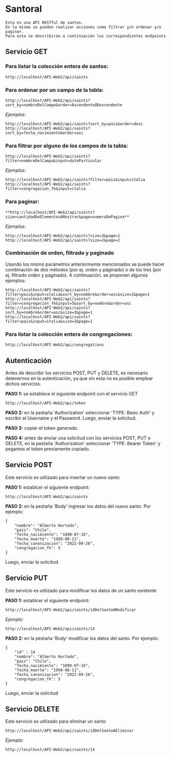 # Santoral

```
Esta es una API RESTful de santos.
En la misma se pueden realizar acciones como filtrar y/o ordenar y/o paginar.
Para esto se describirán a continuación los correspondientes endpoints
```

## Servicio GET

### Para listar la colección entera de santos:
```
http://localhost/API-Web2/api/saints
```
### Para ordenar por un campo de la tabla:
```
http://localhost/API-Web2/api/saints?sort_by=nombreDelCampo&order=AscendenteODescendente
```
*Ejemplos:*
```
http://localhost/API-Web2/api/saints?sort_by=pais&order=desc
http://localhost/API-Web2/api/saints?sort_by=fecha_nacimiento&order=asc
```

### Para filtrar por alguno de los campos de la tabla:
```
http://localhost/API-Web2/api/saints?filter=nombreDelCampo&input=datoParticular
```
*Ejemplos:*
```
http://localhost/API-Web2/api/saints?filter=pais&input=italia
http://localhost/API-Web2/api/saints?filter=congregacion_fk&input=italia
```

### Para paginar:
```
**http://localhost/API-Web2/api/saints?size=cantidadDeElementosAMostrar&page=numeroDePagina**
```
*Ejemplos:*
```
http://localhost/API-Web2/api/saints?size=3&page=1
http://localhost/API-Web2/api/saints?size=2&page=2
```
### Combinación de orden, filtrado y paginado
Usando los mismo parámetros anteriormente mencionados se puede hacer combinación de dos métodos (por ej. orden y páginado) o de los tres (por ej. filtrado orden y paginado). A continuación, se proponen algunos ejemplos:
```
http://localhost/API-Web2/api/saints?filter=pais&input=italia&sort_by=nombre&order=asc&size=2&page=1
http://localhost/API-Web2/api/saints?filter=congregacion_fk&input=5&sort_by=nombre&order=asc
http://localhost/API-Web2/api/saints?sort_by=nombre&order=asc&size=3&page=1
http://localhost/API-Web2/api/saints?filter=pais&input=italia&size=2&page=1
```
### Para listar la colección entera de congregaciones:
```
http://localhost/API-Web2/api/congregations
```

## Autenticación
Antes de describir los servicios POST, PUT y DELETE, es necesario detenernos en la autenticación, ya que sin esta no es posible emplear dichos servicios.

**PASO 1:** se establece el siguiente endpoint con el servicio GET
```
http://localhost/API-Web2/api/token
```
**PASO 2:** en la pestaña 'Authorization' seleccionar 'TYPE: Basic Auth' y escribir el Username y el Password. Luego, enviar la solicitud.

**PASO 3:** copiar el token generado.

**PASO 4:** antes de enviar una solicitud con los servicios POST, PUT o DELETE, en la pestaña 'Authorization' seleccionar 'TYPE: Bearer Token' y pegamos el token previamente copiado.

## Servicio POST
Este servicio es utilizado para insertar un nuevo santo

**PASO 1:** establcer el siguiente endpoint:
```
http://localhost/API-Web2/api/saints
```
**PASO 2:** en la pestaña 'Body' ingresar los datos del nuevo santo. Por ejemplo:

```
{
    "nombre": "Alberto Hurtado",
    "pais": "Chile",
    "fecha_nacimiento": "1890-07-16",
    "fecha_muerte": "1950-08-11",
    "fecha_canonizacion": "2022-09-26",
    "congregacion_fk": 5
}
```
Luego, enviar la solicitud.

## Servicio PUT
Este servicio es utilizado para modificar los datos de un santo existente

**PASO 1:** establcer el siguiente endpoint:
```
http://localhost/API-Web2/api/saints/idDelSantoAModificar
```
*Ejemplo:*

```
http://localhost/API-Web2/api/saints/14
```
**PASO 2:** en la pestaña 'Body' modificar los datos del santo. Por ejemplo:

```
{
    "id" : 14
    "nombre": "Alberto Hurtado",
    "pais": "Chile",
    "fecha_nacimiento": "1890-07-16",
    "fecha_muerte": "1950-08-11",
    "fecha_canonizacion": "2022-09-26",
    "congregacion_fk": 5
}
```
Luego, enviar la solicitud

## Servicio DELETE
Este servicio es utilizado para eliminar un santo

```
http://localhost/API-Web2/api/saints/idDelSantoAEliminar
```
*Ejemplo:*

```
http://localhost/API-Web2/api/saints/14
```